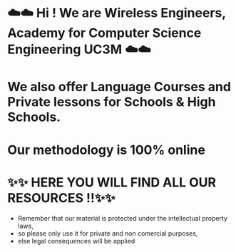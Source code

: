 # ☁️☁️ Hi ! We are Wireless Engineers, Academy for Computer Science Engineering UC3M ☁️☁️
# We also offer Language Courses and Private lessons for Schools & High Schools. 

# Our methodology is 100% online

# ✨✨ HERE YOU WILL FIND ALL OUR RESOURCES !!✨✨
- Remember that our material is protected under the intellectual property laws,
- so please only use it for private and non comercial purposes,
- else legal consequences will be applied


<!---
wireless-engineers/wireless-engineers is a ✨ special ✨ repository because its `README.md` (this file) appears on your GitHub profile.
You can click the Preview link to take a look at your changes.
--->
